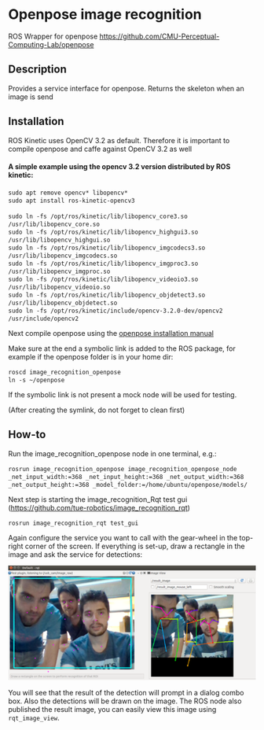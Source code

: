 # Openpose image recognition

ROS Wrapper for openpose https://github.com/CMU-Perceptual-Computing-Lab/openpose

## Description
Provides a service interface for openpose. Returns the skeleton when an image is send

## Installation
ROS Kinetic uses OpenCV 3.2 as default. Therefore it is important to compile openpose and caffe against OpenCV 3.2 as well

#### A simple example using the opencv 3.2 version distributed by ROS kinetic:
```
sudo apt remove opencv* libopencv*
sudo apt install ros-kinetic-opencv3

sudo ln -fs /opt/ros/kinetic/lib/libopencv_core3.so /usr/lib/libopencv_core.so
sudo ln -fs /opt/ros/kinetic/lib/libopencv_highgui3.so /usr/lib/libopencv_highgui.so
sudo ln -fs /opt/ros/kinetic/lib/libopencv_imgcodecs3.so /usr/lib/libopencv_imgcodecs.so
sudo ln -fs /opt/ros/kinetic/lib/libopencv_imgproc3.so /usr/lib/libopencv_imgproc.so
sudo ln -fs /opt/ros/kinetic/lib/libopencv_videoio3.so /usr/lib/libopencv_videoio.so
sudo ln -fs /opt/ros/kinetic/lib/libopencv_objdetect3.so /usr/lib/libopencv_objdetect.so
sudo ln -fs /opt/ros/kinetic/include/opencv-3.2.0-dev/opencv2 /usr/include/opencv2
```

Next compile openpose using the [openpose installation manual](https://github.com/CMU-Perceptual-Computing-Lab/openpose/blob/master/doc/installation.md)

Make sure at the end a symbolic link is added to the ROS package, for example if the openpose folder is in your home dir:
```
roscd image_recognition_openpose
ln -s ~/openpose
```

If the symbolic link is not present a mock node will be used for testing. 

(After creating the symlink, do not forget to clean first)

## How-to

Run the image_recognition_openpose node in one terminal, e.g.:

    rosrun image_recognition_openpose image_recognition_openpose_node _net_input_width:=368 _net_input_height:=368 _net_output_width:=368 _net_output_height:=368 _model_folder:=/home/ubuntu/openpose/models/

Next step is starting the image_recognition_Rqt test gui (https://github.com/tue-robotics/image_recognition_rqt)

    rosrun image_recognition_rqt test_gui
    
Again configure the service you want to call with the gear-wheel in the top-right corner of the screen. If everything is set-up, draw a rectangle in the image and ask the service for detections:

![Test](doc/openpose.png)

You will see that the result of the detection will prompt in a dialog combo box. Also the detections will be drawn on the image. The ROS node also published the result image, you can easily view this image using `rqt_image_view`.
